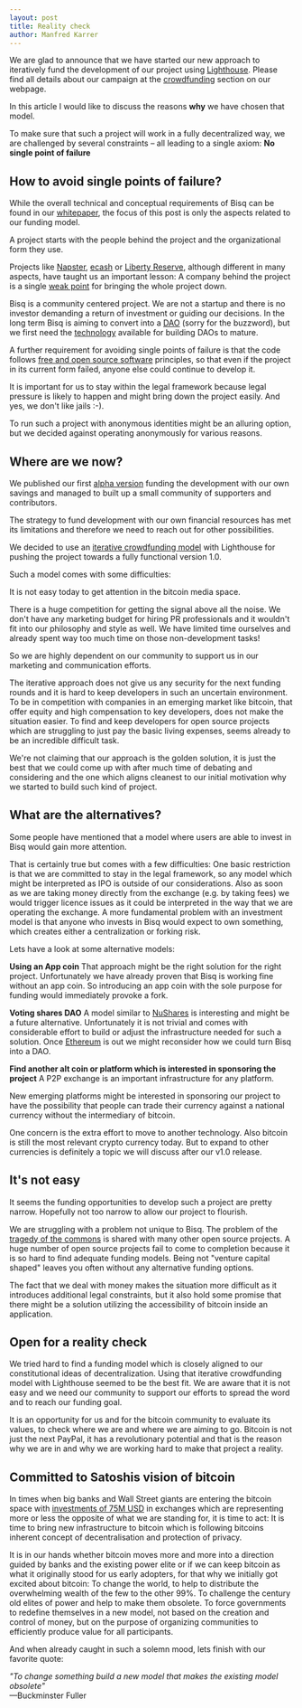 ```yaml
---
layout: post
title: Reality check
author: Manfred Karrer
---
```

We are glad to announce that we have started our new approach to iteratively fund the development of our project using [Lighthouse][1]. Please find all details about our campaign at the [crowdfunding][2] section on our webpage.

In this article I would like to discuss the reasons **why** we have chosen that model.

To make sure that such a project will work in a fully decentralized way, we are challenged by several constraints – all leading to a single axiom: **No single point of failure**

## How to avoid single points of failure?

While the overall technical and conceptual requirements of Bisq can be found in our [whitepaper][3], the focus of this post is only the aspects related to our funding model.

A project starts with the people behind the project and the organizational form they use.

Projects like [Napster][4], [ecash][5] or [Liberty Reserve][6], although different in many aspects, have taught us an important lesson: A company behind the project is a single [weak point][7] for bringing the whole project down.

Bisq is a community centered project. We are not a startup and there is no investor demanding a return of investment or guiding our decisions. In the long term Bisq is aiming to convert into a [DAO][8] (sorry for the buzzword), but we first need the [technology][9] available for building DAOs to mature.

A further requirement for avoiding single points of failure is that the code follows [free and open source software][10] principles, so that even if the project in its current form failed, anyone else could continue to develop it.

It is important for us to stay within the legal framework because legal pressure is likely to happen and might bring down the project easily. And yes, we don't like jails :-).

To run such a project with anonymous identities might be an alluring option, but we decided against operating anonymously for various reasons.

## Where are we now?

We published our first [alpha version][11] funding the development with our own savings and managed to built up a small community of supporters and contributors.

The strategy to fund development with our own financial resources has met its limitations and therefore we need to reach out for other possibilities.

We decided to use an [iterative crowdfunding model][12] with Lighthouse for pushing the project towards a fully functional version 1.0.

Such a model comes with some difficulties:

It is not easy today to get attention in the bitcoin media space.

There is a huge competition for getting the signal above all the noise. We don't have any marketing budget for hiring PR professionals and it wouldn't fit into our philosophy and style as well. We have limited time ourselves and already spent way too much time on those non-development tasks!

So we are highly dependent on our community to support us in our marketing and communication efforts.

The iterative approach does not give us any security for the next funding rounds and it is hard to keep developers in such an uncertain environment. To be in competition with companies in an emerging market like bitcoin, that offer equity and high compensation to key developers, does not make the situation easier. To find and keep developers for open source projects which are struggling to just pay the basic living expenses, seems already to be an incredible difficult task.

We're not claiming that our approach is the golden solution, it is just the best that we could come up with after much time of debating and considering and the one which aligns cleanest to our initial motivation why we started to build such kind of project.

## What are the alternatives?

Some people have mentioned that a model where users are able to invest in Bisq would gain more attention.

That is certainly true but comes with a few difficulties: One basic restriction is that we are committed to stay in the legal framework, so any model which might be interpreted as IPO is outside of our considerations. Also as soon as we are taking money directly from the exchange (e.g. by taking fees) we would trigger licence issues as it could be interpreted in the way that we are operating the exchange.  A more fundamental problem with an investment model is that anyone who invests in Bisq would expect to own something, which creates either a centralization or forking risk.

Lets have a look at some alternative models:

**Using an App coin**
That approach might be the right solution for the right project. Unfortunately we have already proven that Bisq is working fine without an app coin. So introducing an app coin with the sole purpose for funding would immediately provoke a fork.

**Voting shares DAO**
A model similar to [NuShares][13] is interesting and might be a future alternative. Unfortunately it is not trivial and comes with considerable effort to build or adjust the infrastructure needed for such a solution. Once [Ethereum][9] is out we might reconsider how we could turn Bisq into a DAO.

**Find another alt coin or platform which is interested in sponsoring the project**
A P2P exchange is an important infrastructure for any platform.

New emerging platforms might be interested in sponsoring our project to have the possibility that people can trade their currency against a national currency without the intermediary of bitcoin.

One concern is the extra effort to move to another technology. Also bitcoin is still the most relevant crypto currency today. But to expand to other currencies is definitely a topic we will discuss after our v1.0 release.

## It's not easy

It seems the funding opportunities to develop such a project are pretty narrow. Hopefully not too narrow to allow our project to flourish.

We are struggling with a problem not unique to Bisq. The problem of the [tragedy of the commons][14] is shared with many other open source projects. A huge number of open source projects fail to come to completion because it is so hard to find adequate funding models. Being not "venture capital shaped" leaves you often without any alternative funding options.

The fact that we deal with money makes the situation more difficult as it introduces additional legal constraints, but it also hold some promise that there might be a solution utilizing the accessibility of bitcoin inside an application.

## Open for a reality check

We tried hard to find a funding model which is closely aligned to our constitutional ideas of decentralization. Using that iterative crowdfunding model with Lighthouse seemed to be the best fit. We are aware that it is not easy and we need our community to support our efforts to spread the word and to reach our funding goal.

It is an opportunity for us and for the bitcoin community to evaluate its values, to check where we are and where we are aiming to go. Bitcoin is not just the next PayPal, it has a revolutionary potential and that is the reason why we are in and why we are working hard to make that project a reality.

## Committed to Satoshis vision of bitcoin

In times when big banks and Wall Street giants are entering the bitcoin space with [investments of 75M USD][15] in exchanges which are representing more or less the opposite of what we are standing for, it is time to act: It is time to bring new infrastructure to bitcoin which is following bitcoins inherent concept of decentralisation and protection of privacy.

It is in our hands whether bitcoin moves more and more into a direction guided by banks and the existing power elite or if we can keep bitcoin as what it originally stood for us early adopters, for that why we initially got excited about bitcoin: To change the world, to help to distribute the overwhelming wealth of the few to the other 99%. To challenge the century old elites of power and help to make them obsolete. To force governments to redefine themselves in a new model, not based on the creation and control of money, but on the purpose of organizing communities to efficiently produce value for all participants.

And when already caught in such a solemn mood, lets finish with our favorite quote:

_"To change something build a new model that makes the existing model obsolete"_<br>
—Buckminster Fuller

[1]: http://web.archive.org/web/20160602153657/http://www.vinumeris.com:80/lighthouse
[2]: http://bisq.beams.io/crowdfunding/
[3]: http://bisq.beams.io/docs/bitsquare.pdf
[4]: https://en.wikipedia.org/wiki/Napster
[5]: https://en.wikipedia.org/wiki/Ecash
[6]: https://en.wikipedia.org/wiki/Liberty_Reserve
[7]: http://p2pfoundation.ning.com/forum/topics/bitcoin-open-source?commentId=2003008%3AComment%3A9493
[8]: https://bitcoinmagazine.com/7050/bootstrapping-a-decentralized-autonomous-corporation-part-i/
[9]: https://ethereum.org/
[10]: https://github.com/bitsquare/bitsquare/blob/master/LICENSE
[11]: http://bisq.beams.io/blog/bitsquare-now-in-alpha/
[12]: http://bisq.beams.io/crowdfunding/#Lighthouse
[13]: https://www.nubits.com/nushares/introduction
[14]: https://en.wikipedia.org/wiki/Tragedy_of_the_commons
[15]: http://www.coindesk.com/coinbases-75-million-series-c/

